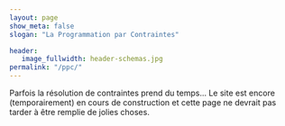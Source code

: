 ```yaml
---
layout: page
show_meta: false
slogan: "La Programmation par Contraintes"

header:
   image_fullwidth: header-schemas.jpg
permalink: "/ppc/"
---
```


Parfois la résolution de contraintes prend du temps... Le site est encore (temporairement) en cours de construction et cette page ne devrait pas tarder à être remplie de jolies choses.